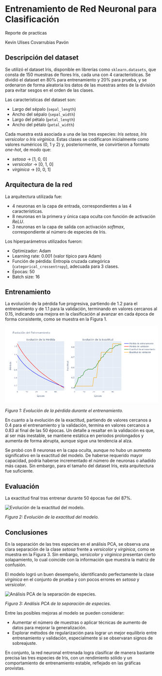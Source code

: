 # Entrenamiento de Red Neuronal para Clasificación

Reporte de practicas

Kevin Ulises Covarrubias Pavón

## Descripción del dataset

Se utilizó el dataset Iris, disponible en librerías como `sklearn.datasets`, que consta de 150 muestras de flores Iris, cada una con 4 características. Se dividió el dataset en 80% para entrenamiento y 20% para prueba, y se ordenaron de forma aleatoria los datos de las muestras antes de la división para evitar sesgos en el orden de las clases.

Las características del dataset son:

- Largo del sépalo (`sepal_length`)
- Ancho del sépalo (`sepal_width`)
- Largo del pétalo (`petal_length`)
- Ancho del pétalo (`petal_width`)

Cada muestra está asociada a una de las tres especies: *Iris setosa*, *Iris versicolor* o *Iris virginica*. Estas clases se codificaron inicialmente como valores numéricos (0, 1 y 2) y, posteriormente, se convirtieron a formato *one-hot*, de modo que:

- *setosa* → [1, 0, 0]
- *versicolor* → [0, 1, 0]
- *virginica* → [0, 0, 1]

## Arquitectura de la red

La arquitectura utilizada fue:

- 4 neuronas en la capa de entrada, correspondientes a las 4 características.
- 8 neuronas en la primera y única capa oculta con función de activación *ReLU*.
- 3 neuronas en la capa de salida con activación *softmax*, correspondiente al número de especies de Iris.

Los hiperparámetros utilizados fueron:

- Optimizador: Adam
- Learning rate: 0.001 (valor típico para Adam)
- Función de pérdida: Entropía cruzada categórica (`categorical_crossentropy`), adecuada para 3 clases.
- Épocas: 50
- Batch size: 16

## Entrenamiento

La evolución de la pérdida fue progresiva, partiendo de 1.2 para el entrenamiento y de 1.1 para la validación, terminando en valores cercanos al 0.15, indicando una mejora en la clasificación al avanzar en cada época de forma consistente, como se muestra en la Figura 1.

![Evolución de la pérdida durante el entrenamiento.](iris-train_evolve.png)

*Figura 1: Evolución de la pérdida durante el entrenamiento.*

En cuanto a la evolución de la exactitud, partiendo de valores cercanos a 0.4 para el entrenamiento y la validación, termina en valores cercanos a 0.83 al final de las 50 épocas. Un detalle a resaltar en la validación es que, al ser más inestable, se mantiene estática en periodos prolongados y aumenta de forma abrupta, aunque sigue una tendencia al alza.

Se probó con 8 neuronas en la capa oculta, aunque no hubo un aumento significativo en la exactitud del modelo. De haberse requerido mayor capacidad, podría haberse incrementado el número de neuronas o añadido más capas. Sin embargo, para el tamaño del dataset Iris, esta arquitectura fue suficiente.

## Evaluación

La exactitud final tras entrenar durante 50 épocas fue del 87%.

![Evolución de la exactitud del modelo.](irir-confusion_matris.png)

*Figura 2: Evolución de la exactitud del modelo.*

## Conclusiones

En la separación de las tres especies en el análisis PCA, se observa una clara separación de la clase *setosa* frente a *versicolor* y *virginica*, como se muestra en la Figura 3. Sin embargo, *versicolor* y *virginica* presentan cierto solapamiento, lo cual coincide con la información que muestra la matriz de confusión. 

El modelo logró un buen desempeño, identificando perfectamente la clase *virginica* en el conjunto de prueba y con pocos errores en *setosa* y *versicolor*.

![Análisis PCA de la separación de especies.](iris-main_component_analice.png)

*Figura 3: Análisis PCA de la separación de especies.*

Entre las posibles mejoras al modelo se pueden considerar:

- Aumentar el número de muestras o aplicar técnicas de aumento de datos para mejorar la generalización.
- Explorar métodos de regularización para lograr un mejor equilibrio entre entrenamiento y validación, especialmente si se observaran signos de sobreajuste.

En conjunto, la red neuronal entrenada logra clasificar de manera bastante precisa las tres especies de Iris, con un rendimiento sólido y un comportamiento de entrenamiento estable, reflejado en las gráficas provistas.
